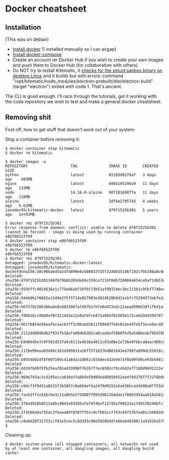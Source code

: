 # Docker cheatsheet

## Installation
(This was on debian)

- [Install docker](https://docs.docker.com/engine/install/) (I installed manually so I can airgap)
- [Install docker-compose](https://docs.docker.com/compose/install/)
- Create an account on Docker Hub if you wish to create your own images and push them to Docker Hub (for collaboration with others)
- Do NOT try to install Kitematic, it [checks for the setuid sanbox binary on desktop Linux](https://bugs.chromium.org/p/chromium/issues/detail?id=598454) and it builds but with errors: command "/opt/kitematic/node_modules/electron-prebuilt/dist/electron build" (target "electron") exited with code 1. That's ancient. 

The CLI is good enough. I'll race through the tutorials, get it working with the code repository we wish to test and make a general docker cheatsheet. 

## Removing shit
First off, how to get stuff that doesn't work out of your system:

Stop a container before removing it:

    $ docker container stop kitematic
    $ docker rm kitematic

    $ docker images -a
    REPOSITORY                   TAG              IMAGE ID       CREATED       SIZE
    python                       latest           01185d917daf   3 days ago    403MB
    nginx                        latest           6084105296a9   11 days ago   133MB
    node                         14.16.0-alpine   90f281698f7a   11 days ago   116MB
    alpine                       latest           28f6e2705743   4 weeks ago   5.61MB
    jonadev95/kitematic-docker   latest           d79f1525b301   5 years ago   1e+03MB

    $ docker rmi d79f1525b301
    Error response from daemon: conflict: unable to delete d79f1525b301 (cannot be forced) - image is being used by running container e8bf66523f09
    $ docker container stop e8bf66523f09
    e8bf66523f09
    $ docker rm e8bf66523f09
    e8bf66523f09
    $ docker rmi d79f1525b301
    Untagged: jonadev95/kitematic-docker:latest
    Untagged: jonadev95/kitematic-docker@sha256:50c98babd542d7d899e8c688033725f3246035146f102cfbb388a8c0eba7cb23
    Deleted: sha256:d79f1525b301346f679b65385deb9c339ca7219f8db728004a654ce0af1db53d
    Deleted: sha256:9595ffc4024636e1c779ab6abf26f0173b51af09329ec3bc213b1c9fbf7748ec
    Deleted: sha256:844b9b1f66b5e1549e2f5f5714e027983e3824628b9d1acbfc75294973ab7e2c
    Deleted: sha256:bbf570226b366ade8c682596faf497b1fe7e0a972edc22aead500d38f1fbd1af
    Deleted: sha256:fd6b16cc0bb0af0f312442e12e0afdfc6471a905f015034172ce6d34439478ff
    Deleted: sha256:961f6854e56aafbceac62ff3c0badd3611f60487fe8c8cbe4d7e573ace9ecdd7
    Deleted: sha256:2112dd8096d62f931fb10afa894b6392ca8cee8af5968fbd5e5486eab795d70b
    Deleted: sha256:b94664be7c9f581d537a9c6113e4b16a4011cd3a08e2e726e9fbbca8aec960c6
    Deleted: sha256:111be99eea03d49c161d309831a26ff571b57bd801643ee7687a899dc55819c2
    Deleted: sha256:b9554b92dfbf60719dcd1a6da318b61c835dec432e947af8bd9fd0ce93b58417
    Deleted: sha256:dd197bd973fb25ea701ed33998f762b7f7ec6502cf0c45d2e77188d9691222ef
    Deleted: sha256:960e743ac3cd2d5ecca836e5fa0b9e59d00ed40859452eedfb9276f7f22f8b98
    Deleted: sha256:c04cf3f9451a0515f3b5857c0a664ef4a24f0d9153a5a436bcad4b98a07753a9
    Deleted: sha256:7acb3ff1c616c0a3c11a0b5e5758887f093d9621b4dae1f80b3954aa618a501a
    Deleted: sha256:3f0a4928b0513a4bc9843e93585afe7df4bef127d5a790533a1fd91f0249bfc1
    Deleted: sha256:2f4586a9a755ac2f6aaa80f0307f76cc9cfb81ccf743c69733b7e401c54692dc
    Deleted: sha256:c0e6d28f31733ccf61e5cec5c8d393c96e5928bdd7e66ab40180c1a9181be570
    $ 

Cleaning up:

    $ docker system prune (all stopped containers, all networks not used by at least one container, all dangling images, all dangling build cache)


